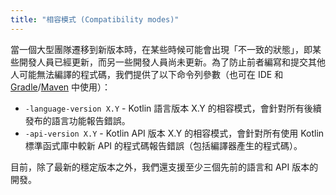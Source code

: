 ```yaml
---
title: "相容模式 (Compatibility modes)"
---
```

當一個大型團隊遷移到新版本時，在某些時候可能會出現「不一致的狀態」，即某些開發人員已經更新，而另一些開發人員尚未更新。為了防止前者編寫和提交其他人可能無法編譯的程式碼，我們提供了以下命令列參數（也可在 IDE 和 [Gradle](gradle-compiler-options)/[Maven](maven#specify-compiler-options) 中使用）：

*   `-language-version X.Y` - Kotlin 語言版本 X.Y 的相容模式，會針對所有後續發布的語言功能報告錯誤。
*   `-api-version X.Y` - Kotlin API 版本 X.Y 的相容模式，會針對所有使用 Kotlin 標準函式庫中較新 API 的程式碼報告錯誤（包括編譯器產生的程式碼）。

目前，除了最新的穩定版本之外，我們還支援至少三個先前的語言和 API 版本的開發。